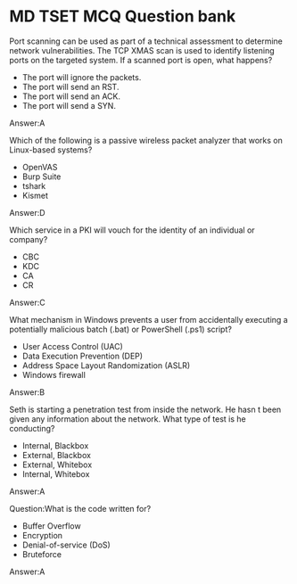 # MD TSET MCQ Question bank



Port scanning can be used as part of a technical assessment to determine network vulnerabilities. The TCP XMAS scan is used to identify listening ports on the targeted system. If a scanned port is open, what happens?

- The port will ignore the packets.
- The port will send an RST.
- The port will send an ACK.
- The port will send a SYN.

Answer:A



Which of the following is a passive wireless packet analyzer that works on Linux-based systems?

- OpenVAS
- Burp Suite
- tshark
- Kismet

Answer:D



Which service in a PKI will vouch for the identity of an individual or company?

- CBC
- KDC
- CA
- CR

Answer:C



What mechanism in Windows prevents a user from accidentally executing a potentially malicious batch (.bat) or PowerShell (.ps1) script?

-  User Access Control (UAC)
- Data Execution Prevention (DEP)
- Address Space Layout Randomization (ASLR)
- Windows firewall

Answer:B



Seth is starting a penetration test from inside the network. He hasn t been given any information about the network. What type of test is he conducting?

- Internal, Blackbox
- External, Blackbox
- External, Whitebox
- Internal, Whitebox

Answer:A



Question:What is the code written for?

- Buffer Overflow
- Encryption
- Denial-of-service (DoS)
- Bruteforce

Answer:A